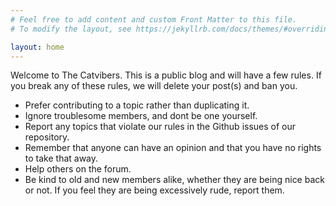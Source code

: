```yaml
---
# Feel free to add content and custom Front Matter to this file.
# To modify the layout, see https://jekyllrb.com/docs/themes/#overriding-theme-defaults

layout: home
---
```

Welcome to The Catvibers. This is a public blog and will have a few rules. If you break any of these rules, we will delete your post(s) and ban you.</p>
* Prefer contributing to a topic rather than duplicating it.
* Ignore troublesome members, and dont be one yourself.
* Report any topics that violate our rules in the Github issues of our repository.</li>
* Remember that anyone can have an opinion and that you have no rights to take that away.
* Help others on the forum.
* Be kind to old and new members alike, whether they are being nice back or not. If you feel they are being excessively rude, report them.</li>